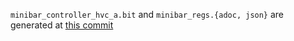 `minibar_controller_hvc_a.bit` and `minibar_regs.{adoc, json}` are generated at
[this commit](https://github.com/oxidecomputer/quartz/commit/835a68b547147cd58a6b6ac0d6086b44c254d798)
